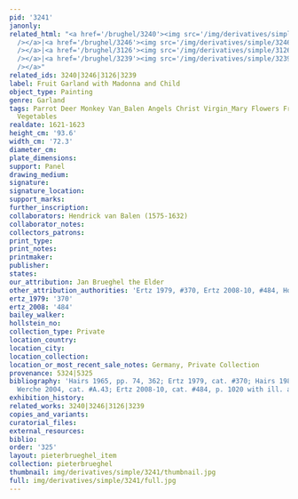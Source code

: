 ```yaml
---
pid: '3241'
janonly: 
related_html: "<a href='/brughel/3240'><img src='/img/derivatives/simple/3240/thumbnail.jpg'
  /></a>|<a href='/brughel/3246'><img src='/img/derivatives/simple/3246/thumbnail.jpg'
  /></a>|<a href='/brughel/3126'><img src='/img/derivatives/simple/3126/thumbnail.jpg'
  /></a>|<a href='/brughel/3239'><img src='/img/derivatives/simple/3239/thumbnail.jpg'
  /></a>"
related_ids: 3240|3246|3126|3239
label: Fruit Garland with Madonna and Child
object_type: Painting
genre: Garland
tags: Parrot Deer Monkey Van_Balen Angels Christ Virgin_Mary Flowers Fruit Garland
  Vegetables
realdate: 1621-1623
height_cm: '93.6'
width_cm: '72.3'
diameter_cm: 
plate_dimensions: 
support: Panel
drawing_medium: 
signature: 
signature_location: 
support_marks: 
further_inscription: 
collaborators: Hendrick van Balen (1575-1632)
collaborator_notes: 
collectors_patrons: 
print_type: 
print_notes: 
printmaker: 
publisher: 
states: 
our_attribution: Jan Brueghel the Elder
other_attribution_authorities: 'Ertz 1979, #370, Ertz 2008-10, #484, Honig database'
ertz_1979: '370'
ertz_2008: '484'
bailey_walker: 
hollstein_no: 
collection_type: Private
location_country: 
location_city: 
location_collection: 
location_or_most_recent_sale_notes: Germany, Private Collection
provenance: 5324|5325
bibliography: 'Hairs 1965, pp. 74, 362; Ertz 1979, cat. #370; Hairs 1985, p. 111;
  Werche 2004, cat. #A.43; Ertz 2008-10, cat. #484, p. 1020 with ill. and details'
exhibition_history: 
related_works: 3240|3246|3126|3239
copies_and_variants: 
curatorial_files: 
external_resources: 
biblio: 
order: '325'
layout: pieterbrueghel_item
collection: pieterbrueghel
thumbnail: img/derivatives/simple/3241/thumbnail.jpg
full: img/derivatives/simple/3241/full.jpg
---
```

